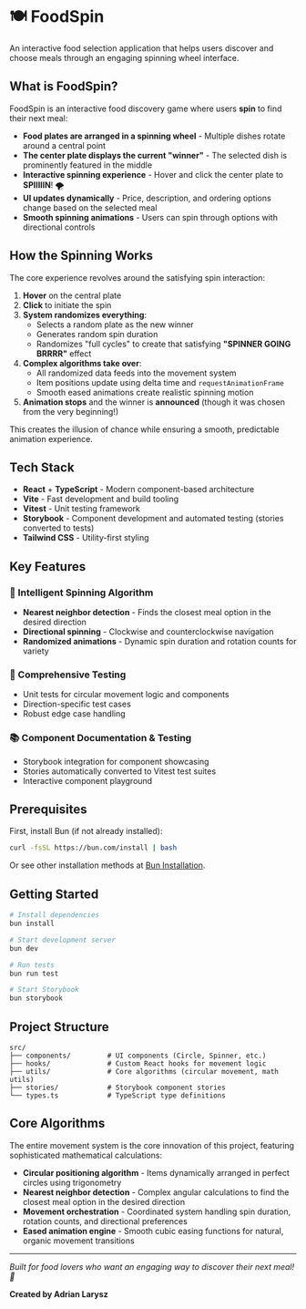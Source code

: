 # 🍽️ FoodSpin

An interactive food selection application that helps users discover and choose meals through an engaging spinning wheel interface.

## What is FoodSpin?

FoodSpin is an interactive food discovery game where users **spin** to find their next meal:

-   **Food plates are arranged in a spinning wheel** - Multiple dishes rotate around a central point
-   **The center plate displays the current "winner"** - The selected dish is prominently featured in the middle
-   **Interactive spinning experience** - Hover and click the center plate to **SPIIIIIN**! 🌪️
-   **UI updates dynamically** - Price, description, and ordering options change based on the selected meal
-   **Smooth spinning animations** - Users can spin through options with directional controls

## How the Spinning Works

The core experience revolves around the satisfying spin interaction:

1. **Hover** on the central plate
2. **Click** to initiate the spin
3. **System randomizes everything**:
    - Selects a random plate as the new winner
    - Generates random spin duration
    - Randomizes "full cycles" to create that satisfying **"SPINNER GOING BRRRR"** effect
4. **Complex algorithms take over**:
    - All randomized data feeds into the movement system
    - Item positions update using delta time and `requestAnimationFrame`
    - Smooth eased animations create realistic spinning motion
5. **Animation stops** and the winner is **announced** (though it was chosen from the very beginning!)

This creates the illusion of chance while ensuring a smooth, predictable animation experience.

## Tech Stack

-   **React** + **TypeScript** - Modern component-based architecture
-   **Vite** - Fast development and build tooling
-   **Vitest** - Unit testing framework
-   **Storybook** - Component development and automated testing (stories converted to tests)
-   **Tailwind CSS** - Utility-first styling

## Key Features

### 🎯 Intelligent Spinning Algorithm

-   **Nearest neighbor detection** - Finds the closest meal option in the desired direction
-   **Directional spinning** - Clockwise and counterclockwise navigation
-   **Randomized animations** - Dynamic spin duration and rotation counts for variety

### 🧪 Comprehensive Testing

-   Unit tests for circular movement logic and components
-   Direction-specific test cases
-   Robust edge case handling

### 📚 Component Documentation & Testing

-   Storybook integration for component showcasing
-   Stories automatically converted to Vitest test suites
-   Interactive component playground

## Prerequisites

First, install Bun (if not already installed):

```bash
curl -fsSL https://bun.com/install | bash
```

Or see other installation methods at [Bun Installation](https://bun.com/docs/installation).

## Getting Started

```bash
# Install dependencies
bun install

# Start development server
bun dev

# Run tests
bun run test

# Start Storybook
bun storybook
```

## Project Structure

```
src/
├── components/         # UI components (Circle, Spinner, etc.)
├── hooks/              # Custom React hooks for movement logic
├── utils/              # Core algorithms (circular movement, math utils)
├── stories/            # Storybook component stories
└── types.ts            # TypeScript type definitions
```

## Core Algorithms

The entire movement system is the core innovation of this project, featuring sophisticated mathematical calculations:

-   **Circular positioning algorithm** - Items dynamically arranged in perfect circles using trigonometry
-   **Nearest neighbor detection** - Complex angular calculations to find the closest meal option in the desired direction
-   **Movement orchestration** - Coordinated system handling spin duration, rotation counts, and directional preferences
-   **Eased animation engine** - Smooth cubic easing functions for natural, organic movement transitions

---

_Built for food lovers who want an engaging way to discover their next meal! 🌟_

**Created by Adrian Larysz**
